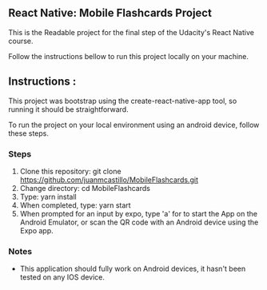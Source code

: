 ## React Native: Mobile Flashcards Project

This is the Readable project for the final step of the Udacity's React Native course.

Follow the instructions bellow to run this project locally on your machine.

## Instructions :

This project was bootstrap using the create-react-native-app tool, so running it should be straightforward. 

To run the project on your local environment using an android device, follow these steps.

### Steps

1. Clone this repository: git clone https://github.com/juanmcastillo/MobileFlashcards.git
2. Change directory: cd MobileFlashcards
3. Type: yarn install
4. When completed, type: yarn start
5. When prompted for an input by expo, type 'a' for to start the App on the Android Emulator,
   or scan the QR code with an Android device using the Expo app.

### Notes

* This application should fully work on Android devices, it hasn't been tested on any IOS device.



